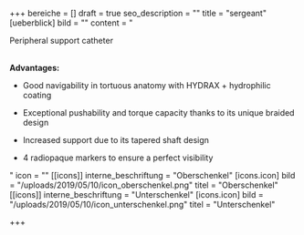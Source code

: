 +++
bereiche = []
draft = true
seo_description = ""
title = "sergeant"
[ueberblick]
bild = ""
content = "<p>Peripheral support catheter</p><p></p><p><br><strong>Advantages:</strong></p><ul><li><p>Good navigability in tortuous anatomy with HYDRAX + hydrophilic coating</p></li><li><p>Exceptional pushability and torque capacity thanks to its unique braided design</p></li><li><p>Increased support due to its tapered shaft design</p></li><li><p>4 radiopaque markers to ensure a perfect visibility</p></li></ul>"
icon = ""
[[icons]]
interne_beschriftung = "Oberschenkel"
[icons.icon]
bild = "/uploads/2019/05/10/icon_oberschenkel.png"
titel = "Oberschenkel"
[[icons]]
interne_beschriftung = "Unterschenkel"
[icons.icon]
bild = "/uploads/2019/05/10/icon_unterschenkel.png"
titel = "Unterschenkel"

+++
